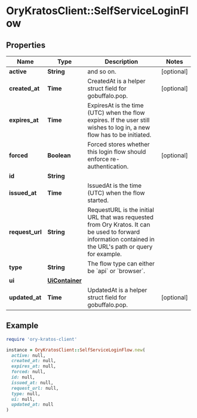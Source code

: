 # OryKratosClient::SelfServiceLoginFlow

## Properties

| Name | Type | Description | Notes |
| ---- | ---- | ----------- | ----- |
| **active** | **String** | and so on. | [optional] |
| **created_at** | **Time** | CreatedAt is a helper struct field for gobuffalo.pop. | [optional] |
| **expires_at** | **Time** | ExpiresAt is the time (UTC) when the flow expires. If the user still wishes to log in, a new flow has to be initiated. |  |
| **forced** | **Boolean** | Forced stores whether this login flow should enforce re-authentication. | [optional] |
| **id** | **String** |  |  |
| **issued_at** | **Time** | IssuedAt is the time (UTC) when the flow started. |  |
| **request_url** | **String** | RequestURL is the initial URL that was requested from Ory Kratos. It can be used to forward information contained in the URL&#39;s path or query for example. |  |
| **type** | **String** | The flow type can either be &#x60;api&#x60; or &#x60;browser&#x60;. |  |
| **ui** | [**UiContainer**](UiContainer.md) |  |  |
| **updated_at** | **Time** | UpdatedAt is a helper struct field for gobuffalo.pop. | [optional] |

## Example

```ruby
require 'ory-kratos-client'

instance = OryKratosClient::SelfServiceLoginFlow.new(
  active: null,
  created_at: null,
  expires_at: null,
  forced: null,
  id: null,
  issued_at: null,
  request_url: null,
  type: null,
  ui: null,
  updated_at: null
)
```

